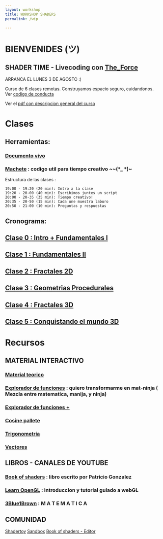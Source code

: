 ```yaml
---
layout: workshop
title: WORKSHOP SHADERS
permalink: /wip

---
```


# BIENVENIDES (ツ) 

## SHADER TIME - Livecoding con [The_Force](https://shawnlawson.github.io/The_Force/)

  ARRANCA EL LUNES 3 DE AGOSTO :) 

Curso de 6 clases remotas. Construyamos espacio seguro, cuidandonos. 
Ver [codigo de conducta](https://berlincodeofconduct.org/es/)

Ver el [pdf con descripcion general del curso](/curso)
  
  
# Clases

## Herramientas: 
### [Documento vivo](https://pad.riseup.net/p/livecoding-con-glsl)

### [Machete](https://github.com/solsarratea/shaders-workshop/blob/master/cheatsheet.glsl) : codigo util  para tiempo creativo ~~(*_ *)~  
  
  Estructura de las clases : 
  ```
  19:00 - 19:20 (20 min): Intro a la clase 
  19:20 - 20-00 (40 min): Escribimos juntes un script 
  20:00 - 20-35 (35 min): Tiempo creativo!
  20:35 - 20-50 (15 min): Cada une muestra laburo
  20:50 - 21-00 (10 min): Preguntas y respuestas
```
  
## Cronograma:

## [Clase 0 : Intro + Fundamentales I ](/wip-intro)

## [Clase 1 : Fundamentales II ](/wip)

## [Clase 2 : Fractales 2D ](/wip)

## [Clase 3 : Geometrias Procedurales ](/wip)

## [Clase 4 : Fractales 3D](/wip)

## [Clase 5 : Conquistando el mundo 3D](/wip)


# Recursos
## MATERIAL INTERACTIVO
### [Material teorico](https://pad.riseup.net/p/GLSL)
### [Explorador de funciones](/simulacion) : quiero transformarme en mat-ninja ( Mezcla entre matematica, manija, y ninja)
### [Explorador de funciones +](https://www.desmos.com/calculator)
### [Cosine pallete](https://www.desmos.com/calculator/rz7abjujdj)
### [Trigonometria](http://immersivemath.com/ila/ch02_vectors/ch02.html)
### [Vectores](http://immersivemath.com/ila/ch02_vectors/ch02.html)


## LIBROS - CANALES DE YOUTUBE
### [Book of shaders](https://thebookofshaders.com/) : libro escrito por Patricio Gonzalez
### [Learn OpenGL](https://learnopengl.com/) : introduccion y tutorial guiado a webGL
### [3Blue1Brown](https://www.youtube.com/channel/UCYO_jab_esuFRV4b17AJtAw) : M A T E M A T I C A

## COMUNIDAD
 [Shadertoy](https://www.shadertoy.com/)
 [Sandbox](http://glslsandbox.com/)
 [Book of shaders - Editor](https://thebookofshaders.com/edit.php?fbclid=IwAR1tn_Cu8qD9HK-NavBpCn-Q3djgjj5pmYSdKpKqHCFWuw_fM5O8Y0lA-rE#09/zigzag.frag)



